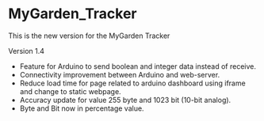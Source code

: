# MyGarden_Tracker

This is the new version for the MyGarden Tracker

Version 1.4
- Feature for Arduino to send boolean and integer data instead of receive.
- Connectivity improvement between Arduino and web-server.
- Reduce load time for page related to arduino dashboard using iframe and change to static webpage.
- Accuracy update for value 255 byte and 1023 bit (10-bit analog).
- Byte and Bit now in percentage value.
